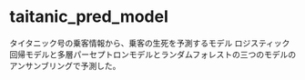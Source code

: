 # taitanic_pred_model
タイタニック号の乗客情報から、乗客の生死を予測するモデル
ロジスティック回帰モデルと多層パーセプトロンモデルとランダムフォレストの三つのモデルのアンサンブリングで予測した。
